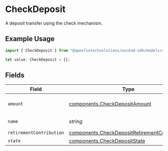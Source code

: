 # CheckDeposit

A deposit transfer using the check mechanism.

## Example Usage

```typescript
import { CheckDeposit } from "@apexfintechsolutions/ascend-sdk/models/components";

let value: CheckDeposit = {};
```

## Fields

| Field                                                                                                          | Type                                                                                                           | Required                                                                                                       | Description                                                                                                    | Example                                                                                                        |
| -------------------------------------------------------------------------------------------------------------- | -------------------------------------------------------------------------------------------------------------- | -------------------------------------------------------------------------------------------------------------- | -------------------------------------------------------------------------------------------------------------- | -------------------------------------------------------------------------------------------------------------- |
| `amount`                                                                                                       | [components.CheckDepositAmount](../../models/components/checkdepositamount.md)                                 | :heavy_minus_sign:                                                                                             | The amount in USD.                                                                                             | {<br/>"value": "10.00"<br/>}                                                                                   |
| `name`                                                                                                         | *string*                                                                                                       | :heavy_minus_sign:                                                                                             | The resource name of the check deposit. Format: accounts/{account}/checkDeposits/{check_deposit}               | accounts/01H8FB90ZRRFWXB4XC2JPJ1D4Y/checkDeposits/20230817000319                                               |
| `retirementContribution`                                                                                       | [components.CheckDepositRetirementContribution](../../models/components/checkdepositretirementcontribution.md) | :heavy_minus_sign:                                                                                             | The retirement contribution details.                                                                           |                                                                                                                |
| `state`                                                                                                        | [components.CheckDepositState](../../models/components/checkdepositstate.md)                                   | :heavy_minus_sign:                                                                                             | The current state of the check deposit.                                                                        |                                                                                                                |